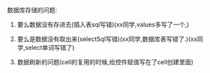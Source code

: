 数据库存储的问题:

1. 要么数据没有存进去(插入表sql写错)(xx同学,values多写了一个,)

2. 要么是数据没有取出来(selectSql写错)(xx同学,数据库表写错了.)(xx同学,select单词写错了)

3. 数据刷新的问题(cell的复用的时候,给控件赋值写在了cell创建里面)


